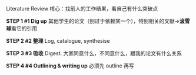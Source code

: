Literature Review
核心：找前人的工作结果，看自己有什么突破点

**STEP 1 #1 Dig up**
其他学生的论文（别过于依赖某一个），特别相关的文献->**滚雪球**看它的引用

**STEP 2 #2 整理**
Log, catalogue, synthesise

**STEP 3 #3 吸收**
Digest.
大家同意什么，不同意什么，跟我的论文有什么关系

**STEP 4 #4 Outlining & writing up**
必须先 outline 再写
